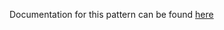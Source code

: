 Documentation for this pattern can be found [here](https://github.com/awslabs/aws-solutions-constructs/blob/main/source/patterns/%40aws-solutions-constructs/aws-iot-lambda-dynamodb/README.adoc)
